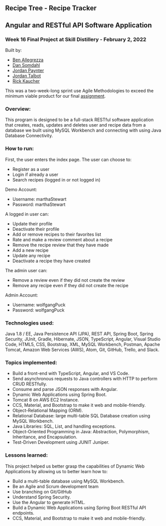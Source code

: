 ## Recipe Tree - Recipe Tracker

## Angular and RESTful API Software Application

### Week 16 Final Project at Skill Distillery - February 2, 2022

Built by:

-   [Ben Allegrezza](https://github.com/bengrezza)
-   [Dan Somdahl](https://github.com/thedaneeffect)
-   [Jordan Paynter](https://github.com/Panthro22)
-   [Jordan Talbot](https://github.com/jordantlbt)
-   [Rick Kaucher](https://github.com/fkaucher1288)

This was a two-week-long sprint use Agile Methodologies to exceed the minimum viable product for our final [assignment](https://github.com/SkillDistillery/SD31/blob/master/finalProject/README.md).

### Overview:

This program is designed to be a full-stack RESTful software application that creates, reads, updates and deletes user and recipe data from a database we built using MySQL Workbench and connecting with using Java Database Connectivity.

### How to run:

First, the user enters the index page. The user can choose to:

- Register as a user
- Login if already a user
- Search recipes (logged in or not logged in)

Demo Account:

- Username: marthaStewart
- Password: marthaStewart

A logged in user can:

- Update their profile
- Deactivate their profile
- Add or remove recipes to their favorites list
- Rate and make a review comment about a recipe
- Remove the recipe review that they have made
- Add a new recipe
- Update any recipe
- Deactivate a recipe they have created

The admin user can:

- Remove a review even if they did not create the review
- Remove any recipe even if they did not create the recipe

Admin Account:

- Username: wolfgangPuck
- Password: wolfgangPuck

### Technologies used:

Java 1.8 / EE, Java Persistence API (JPA), REST API, Spring Boot, Spring Security, JUnit, Gradle, Hibernate, JSON, TypeScript, Angular, Visual Studio Code, HTML5, CSS, Bootstrap, XML, MySQL Workbench, Postman, Apache Tomcat, Amazon Web Services (AWS), Atom, Git, GitHub, Trello, and Slack.

### Topics implemented:

-   Build a front-end with TypeScript, Angular, and VS Code.
-   Send asynchronous requests to Java controllers with HTTP to perform CRUD RESTfully.
-   Consume and parse JSON responses with Angular.
-   Dynamic Web Applications using Spring Boot.
-   Tomcat 8 on AWS EC2 Instance.
-   CCS, Material, and Bootstrap to make it web and mobile-friendly.
-   Object-Relational Mapping (ORM).
-   Relational Database: large multi-table SQL Database creation using MySQL Workbench.
-   Java Libraries: SQL, List, and handling exceptions.
-   Object-Oriented Programming in Java: Abstraction, Polymorphism, Inheritance, and Encapsulation.
-   Test-Driven Development using JUNIT Juniper.

### Lessons learned:

This project helped us better grasp the capabilities of Dynamic Web Applications by allowing us to better learn how to:

-   Build a multi-table database using MySQL Workbench.
-   Be an Agile and Scrum development team
-   Use branching on Git/GitHub
-   Understand Spring Security.
-   Use the Angular to generate HTML.
-   Build a Dynamic Web Applications using Spring Boot RESTful API endpoints.
-   CCS, Material, and Bootstrap to make it web and mobile-friendly.

